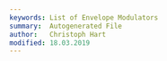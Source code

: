 ```yaml
---
keywords: List of Envelope Modulators
summary:  Autogenerated File
author:   Christoph Hart
modified: 18.03.2019
---
```

